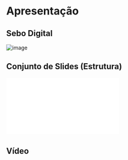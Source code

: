 # Apresentação

## Sebo Digital

![image](https://user-images.githubusercontent.com/103009155/227723919-ed7aa3f3-c8fd-4fb3-a6b9-cb1c8200ba48.png)

## Conjunto de Slides (Estrutura)

[![Sebo Digital](/docs/sebodigitalapresentacao.pdf)](https://github.com/ICEI-PUC-Minas-PMV-ADS/pmv-ads-2023-1-e3-proj-mov-t2-sebo-e3/blob/main/docs/sebodigitalapresentacao.pdf)

## Vídeo
